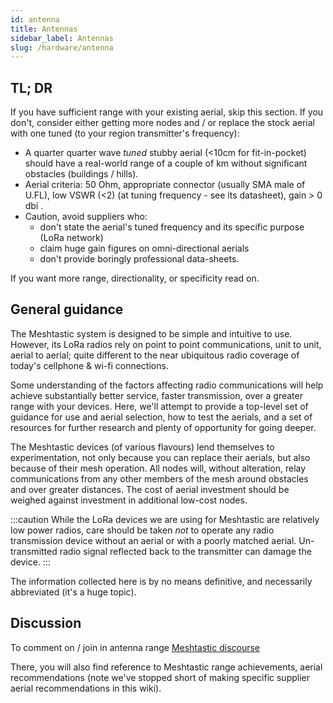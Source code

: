 ```yaml
---
id: antenna
title: Antennas
sidebar_label: Antennas
slug: /hardware/antenna
---
```


## TL; DR

If you have sufficient range with your existing aerial, skip this section.  If you don't, consider either getting more nodes and / or replace the stock aerial with one tuned (to your region transmitter's frequency): 

- A quarter quarter wave _tuned_ stubby aerial (<10cm for fit-in-pocket) should have a real-world range of a couple of km without significant obstacles (buildings / hills). 
- Aerial criteria: 50 Ohm, appropriate connector (usually SMA male of U.FL), low VSWR (<2) (at tuning frequency - see its datasheet), gain > 0 dbi .
- Caution, avoid suppliers who:
  - don't state the aerial's tuned frequency and its specific purpose (LoRa network)
  - claim huge gain figures on omni-directional aerials
  - don't provide boringly professional data-sheets. 

If you want more range, directionality, or specificity read on.

## General guidance

The Meshtastic system is designed to be simple and intuitive to use.  However, its LoRa radios rely on point to point communications, unit to unit, aerial to aerial; quite different to the near ubiquitous radio coverage of today's cellphone & wi-fi connections.

Some understanding of the factors affecting radio communications will help achieve substantially better service, faster transmission, over a greater range with your devices.  Here, we'll attempt to provide a top-level set of guidance for use and aerial selection, how to test the aerials, and a set of resources for further research and plenty of opportunity for going deeper.

The Meshtastic devices (of various flavours) lend themselves to experimentation, not only because you can replace their aerials, but also because of their mesh operation.  All nodes will, without alteration, relay communications from any other members of the mesh around obstacles and over greater distances.  The cost of aerial investment should be weighed against investment in additional low-cost nodes.

:::caution
While the LoRa devices we are using for Meshtastic are relatively low power radios, care should be taken _not_ to operate any radio transmission device without an aerial or with a poorly matched aerial.  Un-transmitted radio signal reflected back to the transmitter can damage the device.
:::

The information collected here is by no means definitive, and necessarily abbreviated (it's a huge topic).

## Discussion

To comment on / join in antenna range [Meshtastic discourse](https://meshtastic.discourse.group/t/antenna-improved-range/227/35?u=sens8tion)

There, you will also find reference to Meshtastic range achievements, aerial recommendations (note we've stopped short of making specific supplier aerial recommendations in this wiki).
